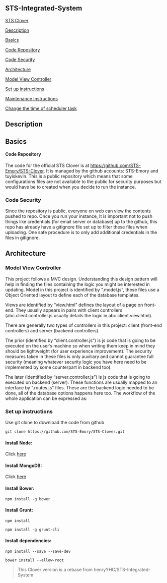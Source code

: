 ## STS-Integrated-System

[STS Clover](#STS-Clover)

[Description](#description)

[Basics](#basics)

[Code Repository](#code-repository)

[Code Security](#code-security)

[Architecture](#architecture)

[Model View Controller](#model-view-controller)

[Set up instructions](#set-up-instructions)

[Maintenance Instructions](#maintenance-instructions)

[Change the time of scheduler task](#change-the-time-of-scheduler-task)
## Description
## Basics
#### Code Repository
The code for the official STS Clover is at https://github.com/STS-Emory/STS-Clover. It is managed by the github accounts: STS-Emory  and tuyiskevin. This is a public repository which means that some configurations files are not available to the public for security purposes but would have be to created when you decide to run the instance. 

### Code Security
Since the repository is public, everyone on web can view the contents pushed to repo. Once you run your instance, It is important not to push things like credentials (for email server or database) up to the github, this repo has already have a gitignore file set up to filter these files when uploading. One safe procedure is to only add additional credentials in the files in gitignore.
## Architecture
### Model View Controller
This project follows a MVC design. Understanding this design pattern will help in finding the files containing the logic you might be interested in updating.
Model in this project is identified by “.model.js”, these files use a Object Oriented layout to define each of the database templates. 

Views are identified by “view.html” defines the layout of a page on front-end.  They usually appears in pairs with client controllers (abc.client.controller.js usually details the logic in abc.client.view.html).  

There are generally two types of controllers in this project: client (front-end controllers) and server (backend controllers). 

The prior (identified by “client.controller.js”) is js code that is going to be executed on the user’s machine so when writing them keep in mind they should be lightweight (for user experience improvement). The security measures taken in these files is only auxiliary and cannot guarantee full security (meaning whatever security logic you have here need to be implemented by some counterpart in backend too).

The later (identified by “server.controller.js”) is js code that is going to executed on backend (server). These functions are usually mapped to an interface by “.routes.js” files. These are the backend logic needed to be done, all of the database options happens here too. The workflow of the whole application can be expressed as:

### Set up instructions
Use git clone to download the code from github
```
git clone https://github.com/STS-Emory/STS-Clover.git
```
#### Install Node: 
Click [here]()

#### Install MongoDB: 
Click [here]()
#### Install Bower:
```
npm install -g bower
```
#### Install Grunt:
```
npm install
```
```
npm install -g grunt-cli
```
#### Install dependencies:
```
npm install --save --save-dev
```
```
bower install --allow-root
```

> This Clover version is a rebase from henryYHC/STS-Integrated-System
